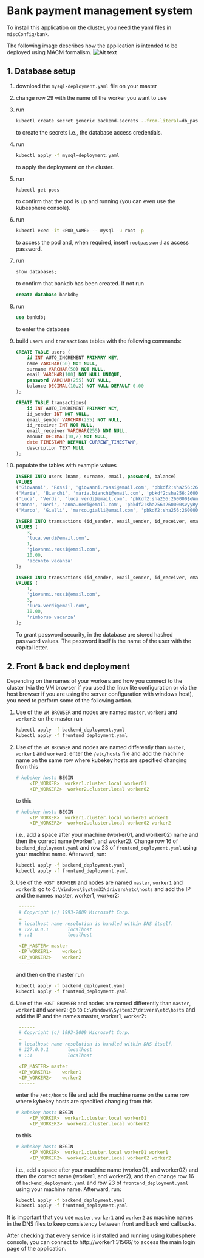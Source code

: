 # Bank payment management system
To install this application on the cluster, you need the yaml files in `miscConfig/bank`.

The following image describes how the application is intended to be deployed using MACM formalism.
![Alt text](miscConfig/App_MACM.png "MACM")

## 1. Database setup
1. download the `mysql-deployment.yaml` file on your master
2. change row 29 with the name of the worker you want to use
3. run
	```sh
  	kubectl create secret generic backend-secrets --from-literal=db_password='rootpassword' --from-literal=secret_key='rootpassword'
  	```
  	to create the secrets i.e., the database access credentials.
  
4. run
  	```sh
  	kubectl apply -f mysql-deployment.yaml
  	```
  	to apply the deployment on the cluster.
  
5. run
	```sh
  	kubectl get pods
  	```
  	to confirm that the pod is up and running (you can even use the kubesphere console).
  
6. run
  	```sh
  	kubectl exec -it <POD_NAME> -- mysql -u root -p
  	```
  	to access the pod and, when required, insert `rootpassword` as access password.
  
7. run
  	```sql
  	show databases;
  	```
  	to confirm that bankdb has been created. If not run
  	```sql
  	create database bankdb;
  	```
8. run
  	```sql
  	use bankdb;
  	```
  	to enter the database

9. build `users` and `transactions` tables with the following commands:
	```sql
	CREATE TABLE users ( 
	    id INT AUTO_INCREMENT PRIMARY KEY,
	    name VARCHAR(50) NOT NULL,
	    surname VARCHAR(50) NOT NULL,
	    email VARCHAR(100) NOT NULL UNIQUE,
	    password VARCHAR(255) NOT NULL,
	    balance DECIMAL(10,2) NOT NULL DEFAULT 0.00
	);

  	CREATE TABLE transactions(
 	    id INT AUTO_INCREMENT PRIMARY KEY,
 	    id_sender INT NOT NULL,
  	    email_sender VARCHAR(255) NOT NULL,
  	    id_receiver INT NOT NULL,
  	    email_receiver VARCHAR(255) NOT NULL,
  	    amount DECIMAL(10,2) NOT NULL,
  	    date TIMESTAMP DEFAULT CURRENT_TIMESTAMP,
  	    description TEXT NULL
 	);
 	```
10. populate the tables with example values
	```sql
  	INSERT INTO users (name, surname, email, password, balance) 
	VALUES 
	('Giovanni', 'Rossi', 'giovanni.rossi@email.com', 'pbkdf2:sha256:260000$D4kuLfbAZTEqwgNs$2a54fd573638b8579e8fe5065de2b98463ffb3063820938f6c2b965c969bbf2d', 500.00), 
	('Maria', 'Bianchi', 'maria.bianchi@email.com', 'pbkdf2:sha256:260000$cPNofnRIMNt88UYH$3bdcc1f225c222cb9cd1b9eac5f38e15434653848d01e81114c1a67eda0b2fc7', 1000.00),
	('Luca', 'Verdi', 'luca.verdi@email.com', 'pbkdf2:sha256:260000$eWmItAkdLFqZhggI$d7e39d8c9e101f6bbb98e641c1ad2c476ff5aa172d5c955b27683944444340f2', 1500.00),
	('Anna', 'Neri', 'anna.neri@email.com', 'pbkdf2:sha256:260000$vyyRyHIxtVKyr5Sk$11776308bf0b4a9d4bc6a6d6f02d2177db672ebcf0d8e1ea7be8679cf85af0fe', 2000.00),
	('Marco', 'Gialli', 'marco.gialli@email.com', 'pbkdf2:sha256:260000$23uECGvUNaUrWLCb$2fda8024bec75830fe97d7279867652b2933dc00d870fbfa9968c643b8c1228e', 2500.00);

 	INSERT INTO transactions (id_sender, email_sender, id_receiver, email_receiver, amount, description)
	VALUES (
 	    3, 
  	    'luca.verdi@email.com', 
  	    1, 
  	    'giovanni.rossi@email.com', 
  	    10.00, 
  	    'acconto vacanza'
 	);

	INSERT INTO transactions (id_sender, email_sender, id_receiver, email_receiver, amount, description)
	VALUES (
  	    1, 
  	    'giovanni.rossi@email.com', 
  	    3, 
  	    'luca.verdi@email.com', 
  	    10.00, 
  	    'rimborso vacanza'
 	);
  	```
 	To grant password security, in the database are stored hashed password values. The password itself is the name of the user with the capital letter.

## 2. Front & back end deployment

Depending on the names of your workers and how you connect to the cluster (via the VM browser if you used the linux lite configuration or via the host browser if you are using the server configuration with windows host), you need to perform some of the following action.

1. Use of the `VM BROWSER` and nodes are named `master`, `worker1` and `worker2`: 
   on the master run
   ```sh
   kubectl apply -f backend_deployment.yaml
   kubectl apply -f frontend_deployment.yaml
   ```

2. Use of the `VM BROWSER` and nodes are named differently than `master`, `worker1` and `worker2`: 
   enter the `/etc/hosts` file and add the machine name on the same row where kubekey hosts are specified
   changing from this
   ```yaml
   # kubekey hosts BEGIN
        <IP_WORKER>  worker1.cluster.local worker01
        <IP_WORKER2>  worker2.cluster.local worker02
   ```
   to this
   ```yaml
   # kubekey hosts BEGIN
        <IP_WORKER>  worker1.cluster.local worker01 worker1
        <IP_WORKER2>  worker2.cluster.local worker02 worker2
   ```
   i.e., add a space after your machine (worker01, and worker02) name and then the correct name (worker1, and worker2). Change row 16 of `backend_deployment.yaml` and row 23 of `frontend_deployment.yaml` using your machine name. Afterward, run:
   ```sh
   kubectl apply -f backend_deployment.yaml
   kubectl apply -f frontend_deployment.yaml
   ```
   
3. Use of the `HOST BROWSER` and nodes are named `master`, `worker1` and `worker2`:
   go to `C:\Windows\System32\drivers\etc\hosts` and add the IP and the names master, worker1, worker2:
   ```yaml
   	------
	# Copyright (c) 1993-2009 Microsoft Corp.
	…
	# localhost name resolution is handled within DNS itself.
	# 127.0.0.1       localhost
	# ::1             localhost

	<IP_MASTER>	master
	<IP_WORKER1>	worker1
	<IP_WORKER2>	worker2 
	------
   ```
   and then on the master run
   ```sh
   kubectl apply -f backend_deployment.yaml
   kubectl apply -f frontend_deployment.yaml
   ```

4. Use of the `HOST BROWSER` and nodes are named differently than `master`, `worker1` and `worker2`:
   go to `C:\Windows\System32\drivers\etc\hosts` and add the IP and the names master, worker1, worker2:
   ```yaml
   	------
	# Copyright (c) 1993-2009 Microsoft Corp.
	…
	# localhost name resolution is handled within DNS itself.
	# 127.0.0.1       localhost
	# ::1             localhost

	<IP_MASTER>	master
	<IP_WORKER1>	worker1
	<IP_WORKER2>	worker2 
	------
   ```
   enter the `/etc/hosts` file and add the machine name on the same row where kybekey hosts are specified
   changing from this
   ```yaml
   # kubekey hosts BEGIN
        <IP_WORKER>  worker1.cluster.local worker01
        <IP_WORKER2>  worker2.cluster.local worker02
   ```
   to this
   ```yaml
   # kubekey hosts BEGIN
        <IP_WORKER>  worker1.cluster.local worker01 worker1
        <IP_WORKER2>  worker2.cluster.local worker02 worker2
   ```
   i.e., add a space after your machine name (worker01, and worker02) and then the correct name (worker1, and worker2), and then change row 16 of `backend_deployment.yaml` and row 23 of `frontend_deployment.yaml` using your machine name. Afterward, run:
   ```sh
   kubectl apply -f backend_deployment.yaml
   kubectl apply -f frontend_deployment.yaml
   ```
It is important that you use `master`, `worker1` and `worker2` as machine names in the DNS files to keep consistency between front and back end callbacks.

After checking that every service is installed and running using kubesphere console, you can connect to http://worker1:31566/ to access the main login page of the application.
